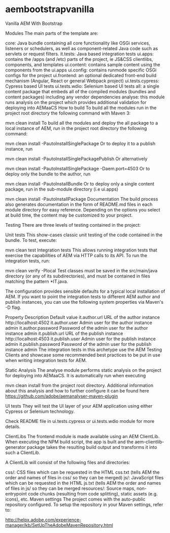 # aembootstrapvanilla
Vanilla AEM With Bootstrap 

Modules
The main parts of the template are:

core: Java bundle containing all core functionality like OSGi services, listeners or schedulers, as well as component-related Java code such as servlets or request filters.
it.tests: Java based integration tests
ui.apps: contains the /apps (and /etc) parts of the project, ie JS&CSS clientlibs, components, and templates
ui.content: contains sample content using the components from the ui.apps
ui.config: contains runmode specific OSGi configs for the project
ui.frontend: an optional dedicated front-end build mechanism (Angular, React or general Webpack project)
ui.tests.cypress: Cypress based UI tests
ui.tests.wdio: Selenium based UI tests
all: a single content package that embeds all of the compiled modules (bundles and content packages) including any vendor dependencies
analyse: this module runs analysis on the project which provides additional validation for deploying into AEMaaCS
How to build
To build all the modules run in the project root directory the following command with Maven 3:

mvn clean install
To build all the modules and deploy the all package to a local instance of AEM, run in the project root directory the following command:

mvn clean install -PautoInstallSinglePackage
Or to deploy it to a publish instance, run

mvn clean install -PautoInstallSinglePackagePublish
Or alternatively

mvn clean install -PautoInstallSinglePackage -Daem.port=4503
Or to deploy only the bundle to the author, run

mvn clean install -PautoInstallBundle
Or to deploy only a single content package, run in the sub-module directory (i.e ui.apps)

mvn clean install -PautoInstallPackage
Documentation
The build process also generates documentation in the form of README.md files in each module directory for easy reference. Depending on the options you select at build time, the content may be customized to your project.

Testing
There are three levels of testing contained in the project:

Unit tests
This show-cases classic unit testing of the code contained in the bundle. To test, execute:

mvn clean test
Integration tests
This allows running integration tests that exercise the capabilities of AEM via HTTP calls to its API. To run the integration tests, run:

mvn clean verify -Plocal
Test classes must be saved in the src/main/java directory (or any of its subdirectories), and must be contained in files matching the pattern *IT.java.

The configuration provides sensible defaults for a typical local installation of AEM. If you want to point the integration tests to different AEM author and publish instances, you can use the following system properties via Maven's -D flag.

Property	Description	Default value
it.author.url	URL of the author instance	http://localhost:4502
it.author.user	Admin user for the author instance	admin
it.author.password	Password of the admin user for the author instance	admin
it.publish.url	URL of the publish instance	http://localhost:4503
it.publish.user	Admin user for the publish instance	admin
it.publish.password	Password of the admin user for the publish instance	admin
The integration tests in this archetype use the AEM Testing Clients and showcase some recommended best practices to be put in use when writing integration tests for AEM.

Static Analysis
The analyse module performs static analysis on the project for deploying into AEMaaCS. It is automatically run when executing

mvn clean install
from the project root directory. Additional information about this analysis and how to further configure it can be found here https://github.com/adobe/aemanalyser-maven-plugin

UI tests
They will test the UI layer of your AEM application using either Cypress or Selenium technology.

Check README file in ui.tests.cypress or ui.tests.wdio module for more details.

ClientLibs
The frontend module is made available using an AEM ClientLib. When executing the NPM build script, the app is built and the aem-clientlib-generator package takes the resulting build output and transforms it into such a ClientLib.

A ClientLib will consist of the following files and directories:

css/: CSS files which can be requested in the HTML
css.txt (tells AEM the order and names of files in css/ so they can be merged)
js/: JavaScript files which can be requested in the HTML
js.txt (tells AEM the order and names of files in js/ so they can be merged
resources/: Source maps, non-entrypoint code chunks (resulting from code splitting), static assets (e.g. icons), etc.
Maven settings
The project comes with the auto-public repository configured. To setup the repository in your Maven settings, refer to:

http://helpx.adobe.com/experience-manager/kb/SetUpTheAdobeMavenRepository.html
